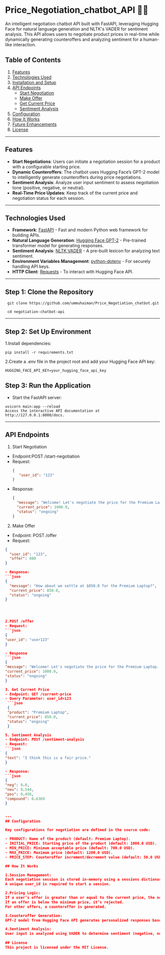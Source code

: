 # Price_Negotiation_chatbot_API 🤝💬
An intelligent negotiation chatbot API built with FastAPI, leveraging Hugging Face for natural language generation and NLTK's VADER for sentiment analysis. This API allows users to negotiate product prices in real-time while dynamically generating counteroffers and analyzing sentiment for a human-like interaction.

## Table of Contents

1. [Features](#features)
2. [Technologies Used](#technologies-used)
3. [Installation and Setup](#installation-and-setup)
4. [API Endpoints](#api-endpoints)
   - [Start Negotiation](#1-start-negotiation)
   - [Make Offer](#2-make-offer)
   - [Get Current Price](#3-get-current-price)
   - [Sentiment Analysis](#4-sentiment-analysis)
5. [Configuration](#configuration)
6. [How It Works](#how-it-works)
7. [Future Enhancements](#future-enhancements)
8. [License](#license)

    
---

## **Features**

- **Start Negotiations**: Users can initiate a negotiation session for a product with a configurable starting price.
- **Dynamic Counteroffers**: The chatbot uses Hugging Face’s GPT-2 model to intelligently generate counteroffers during price negotiations.
- **Sentiment Analysis**: Analyze user input sentiment to assess negotiation tone (positive, negative, or neutral).
- **Real-Time Price Updates**: Keep track of the current price and negotiation status for each session.

---

## **Technologies Used**

- **Framework**: [FastAPI](https://fastapi.tiangolo.com/) - Fast and modern Python web framework for building APIs.
- **Natural Language Generation**: [Hugging Face GPT-2](https://huggingface.co/) - Pre-trained transformer model for generating responses.
- **Sentiment Analysis**: [NLTK VADER](https://www.nltk.org/) - A pre-built lexicon for analyzing text sentiment.
- **Environment Variables Management**: [python-dotenv](https://pypi.org/project/python-dotenv/) - For securely handling API keys.
- **HTTP Client**: [Requests](https://docs.python-requests.org/) - To interact with Hugging Face API.

---
## Step 1: Clone the Repository

     git clone https://github.com/ummuhaiman/Price_Negotiation_chatbot.git
  
     cd negotiation-chatbot-api

---
##  Step 2: Set Up Environment

   1.Install dependencies:
     
    pip install -r requirements.txt
    
   2.Create a .env file in the project root and add your Hugging Face API key:

    HUGGING_FACE_API_KEY=your_hugging_face_api_key

## Step 3: Run the Application
   - Start the FastAPI server:
    
    uvicorn main:app --reload
    Access the interactive API documentation at http://127.0.0.1:8000/docs.
---
## API Endpoints
1. Start Negotiation

 - Endpoint:POST /start-negotiation
 - Request:
   ```json
   {
      "user_id": "123"
   }

 - Response:
   ```json
   {
     "message": "Welcome! Let's negotiate the price for the Premium Laptop. The starting price is $1000.0.",
     "current_price": 1000.0,
     "status": "ongoing"
   }
2. Make Offer
   
  - Endpoint: POST /offer
  - Request:
   ```json
   {
     "user_id": "123",
     "offer": 800
   }

   - Response:
   ```json
   {
     "message": "How about we settle at $850.0 for the Premium Laptop?",
     "current_price": 850.0,
     "status": "ongoing"
   }
   
  


2.POST /offer
 - Request:
   ```json
   {
   "user_id": "user123"
   }

 - Response
   ```json
   {
   "message": "Welcome! Let's negotiate the price for the Premium Laptop. The starting price is $1000.0.",
   "current_price": 1000.0,
   "status": "ongoing"
   }

3. Get Current Price
  - Endpoint: GET /current-price
  - Query Parameter: user_id=123
    ```json
    {
    "product": "Premium Laptop",
    "current_price": 850.0,
    "status": "ongoing"
    }

5. Sentiment Analysis
 - Endpoint: POST /sentiment-analysis  
 - Request:
   ```json
   {
   "text": "I think this is a fair price."
   }

 - Response:
   ```json
   {
   "neg": 0.0,
   "neu": 0.544,
   "pos": 0.456,
   "compound": 0.6369
   }


---
## Configuration

Key configurations for negotiation are defined in the source code:

- PRODUCT: Name of the product (default: Premium Laptop).
- INITIAL_PRICE: Starting price of the product (default: 1000.0 USD).
- MIN_PRICE: Minimum acceptable price (default: 700.0 USD).
- MAX_PRICE: Maximum price (default: 1200.0 USD).
- PRICE_STEP: Counteroffer increment/decrement value (default: 50.0 USD).

## How It Works

1.Session Management:
   Each negotiation session is stored in-memory using a sessions dictionary.
   A unique user_id is required to start a session.

2.Pricing Logic:
   If a user’s offer is greater than or equal to the current price, the negotiation is accepted.
   If an offer is below the minimum price, it’s rejected.
   For other offers, a counteroffer is generated.

3.Counteroffer Generation:
   GPT-2 model from Hugging Face API generates personalized responses based on user input.

4.Sentiment Analysis:
   User input is analyzed using VADER to determine sentiment (negative, neutral, positive).
        
## License
This project is licensed under the MIT License.

   
    
